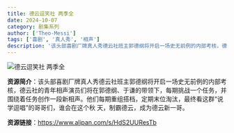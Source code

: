 ```yaml
---
title: 德云逗笑社 两季全
date: 2024-10-07
category: 剧集系列
author: ['Theo-Messi']
tags: ['喜剧', '真人秀', '相声']
description: '该头部喜剧厂牌真人秀德云社班主郭德纲将开启一场史无前例的内部考核，德云社的青年相声演员们将在郭德纲、于谦的带领下，每期挑战一个任务，并围绕着任务创作一段新相声。他们每期重组搭档，定期末位淘汰，最终看这群“说学逗唱”的哥哥们，谁会在这个秋 天，制霸德云，成为德云新一哥。'
---
```


![德云逗笑社 两季全](https://n.sinaimg.cn/sinakd10111/487/w1208h879/20210205/f342-kirmaiu1192916.jpg)

**资源简介**：该头部喜剧厂牌真人秀德云社班主郭德纲将开启一场史无前例的内部考核，德云社的青年相声演员们将在郭德纲、于谦的带领下，每期挑战一个任务，并围绕着任务创作一段新相声。他们每期重组搭档，定期末位淘汰，最终看这群“说学逗唱”的哥哥们，谁会在这个秋 天，制霸德云，成为德云新一哥。

**资源链接**：https://www.alipan.com/s/HdS2UUResTb

